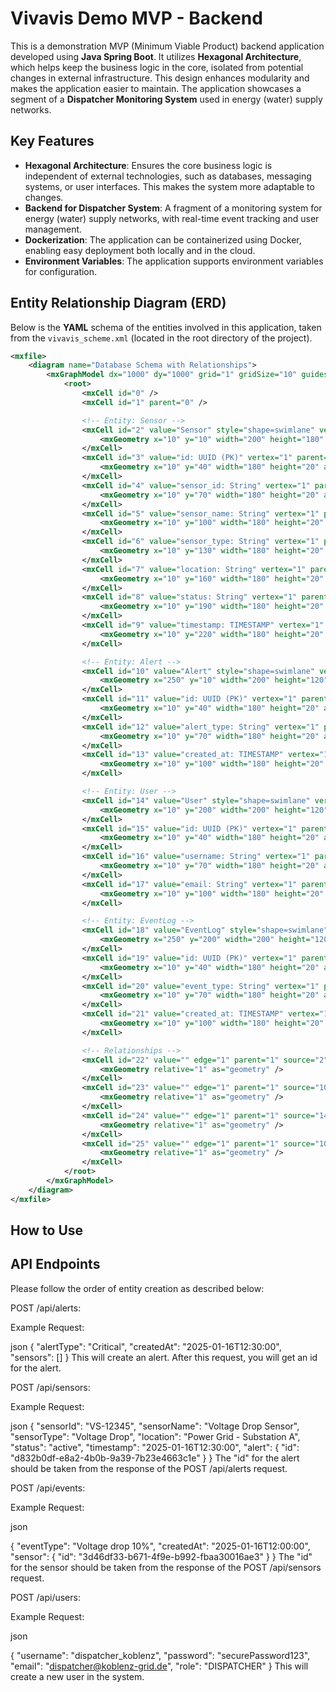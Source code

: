 # Vivavis Demo MVP - Backend

This is a demonstration MVP (Minimum Viable Product) backend application developed using **Java Spring Boot**. It utilizes **Hexagonal Architecture**, which helps keep the business logic in the core, isolated from potential changes in external infrastructure. This design enhances modularity and makes the application easier to maintain. The application showcases a segment of a **Dispatcher Monitoring System** used in energy (water) supply networks.

## Key Features
- **Hexagonal Architecture**: Ensures the core business logic is independent of external technologies, such as databases, messaging systems, or user interfaces. This makes the system more adaptable to changes.
- **Backend for Dispatcher System**: A fragment of a monitoring system for energy (water) supply networks, with real-time event tracking and user management.
- **Dockerization**: The application can be containerized using Docker, enabling easy deployment both locally and in the cloud.
- **Environment Variables**: The application supports environment variables for configuration.

## Entity Relationship Diagram (ERD)

Below is the **YAML** schema of the entities involved in this application, taken from the `vivavis_scheme.xml` (located in the root directory of the project).

```xml
<mxfile>
    <diagram name="Database Schema with Relationships">
        <mxGraphModel dx="1000" dy="1000" grid="1" gridSize="10" guides="1" tooltips="1" connect="1" arrows="1" fold="1" page="1" pageScale="1" pageWidth="1000" pageHeight="1000" math="0" shadow="0">
            <root>
                <mxCell id="0" />
                <mxCell id="1" parent="0" />

                <!-- Entity: Sensor -->
                <mxCell id="2" value="Sensor" style="shape=swimlane" vertex="1" parent="1">
                    <mxGeometry x="10" y="10" width="200" height="180" as="geometry" />
                </mxCell>
                <mxCell id="3" value="id: UUID (PK)" vertex="1" parent="2">
                    <mxGeometry x="10" y="40" width="180" height="20" as="geometry" />
                </mxCell>
                <mxCell id="4" value="sensor_id: String" vertex="1" parent="2">
                    <mxGeometry x="10" y="70" width="180" height="20" as="geometry" />
                </mxCell>
                <mxCell id="5" value="sensor_name: String" vertex="1" parent="2">
                    <mxGeometry x="10" y="100" width="180" height="20" as="geometry" />
                </mxCell>
                <mxCell id="6" value="sensor_type: String" vertex="1" parent="2">
                    <mxGeometry x="10" y="130" width="180" height="20" as="geometry" />
                </mxCell>
                <mxCell id="7" value="location: String" vertex="1" parent="2">
                    <mxGeometry x="10" y="160" width="180" height="20" as="geometry" />
                </mxCell>
                <mxCell id="8" value="status: String" vertex="1" parent="2">
                    <mxGeometry x="10" y="190" width="180" height="20" as="geometry" />
                </mxCell>
                <mxCell id="9" value="timestamp: TIMESTAMP" vertex="1" parent="2">
                    <mxGeometry x="10" y="220" width="180" height="20" as="geometry" />
                </mxCell>

                <!-- Entity: Alert -->
                <mxCell id="10" value="Alert" style="shape=swimlane" vertex="1" parent="1">
                    <mxGeometry x="250" y="10" width="200" height="120" as="geometry" />
                </mxCell>
                <mxCell id="11" value="id: UUID (PK)" vertex="1" parent="10">
                    <mxGeometry x="10" y="40" width="180" height="20" as="geometry" />
                </mxCell>
                <mxCell id="12" value="alert_type: String" vertex="1" parent="10">
                    <mxGeometry x="10" y="70" width="180" height="20" as="geometry" />
                </mxCell>
                <mxCell id="13" value="created_at: TIMESTAMP" vertex="1" parent="10">
                    <mxGeometry x="10" y="100" width="180" height="20" as="geometry" />
                </mxCell>

                <!-- Entity: User -->
                <mxCell id="14" value="User" style="shape=swimlane" vertex="1" parent="1">
                    <mxGeometry x="10" y="200" width="200" height="120" as="geometry" />
                </mxCell>
                <mxCell id="15" value="id: UUID (PK)" vertex="1" parent="14">
                    <mxGeometry x="10" y="40" width="180" height="20" as="geometry" />
                </mxCell>
                <mxCell id="16" value="username: String" vertex="1" parent="14">
                    <mxGeometry x="10" y="70" width="180" height="20" as="geometry" />
                </mxCell>
                <mxCell id="17" value="email: String" vertex="1" parent="14">
                    <mxGeometry x="10" y="100" width="180" height="20" as="geometry" />
                </mxCell>

                <!-- Entity: EventLog -->
                <mxCell id="18" value="EventLog" style="shape=swimlane" vertex="1" parent="1">
                    <mxGeometry x="250" y="200" width="200" height="120" as="geometry" />
                </mxCell>
                <mxCell id="19" value="id: UUID (PK)" vertex="1" parent="18">
                    <mxGeometry x="10" y="40" width="180" height="20" as="geometry" />
                </mxCell>
                <mxCell id="20" value="event_type: String" vertex="1" parent="18">
                    <mxGeometry x="10" y="70" width="180" height="20" as="geometry" />
                </mxCell>
                <mxCell id="21" value="created_at: TIMESTAMP" vertex="1" parent="18">
                    <mxGeometry x="10" y="100" width="180" height="20" as="geometry" />
                </mxCell>

                <!-- Relationships -->
                <mxCell id="22" value="" edge="1" parent="1" source="2" target="10">
                    <mxGeometry relative="1" as="geometry" />
                </mxCell>
                <mxCell id="23" value="" edge="1" parent="1" source="10" target="14">
                    <mxGeometry relative="1" as="geometry" />
                </mxCell>
                <mxCell id="24" value="" edge="1" parent="1" source="14" target="18">
                    <mxGeometry relative="1" as="geometry" />
                </mxCell>
                <mxCell id="25" value="" edge="1" parent="1" source="10" target="18">
                    <mxGeometry relative="1" as="geometry" />
                </mxCell>
            </root>
        </mxGraphModel>
    </diagram>
</mxfile>
```

## How to Use

## API Endpoints
Please follow the order of entity creation as described below:

POST /api/alerts:

Example Request:

json
{
    "alertType": "Critical",
    "createdAt": "2025-01-16T12:30:00",
    "sensors": []
}
This will create an alert. After this request, you will get an id for the alert.

POST /api/sensors:

Example Request:

json
{
    "sensorId": "VS-12345",
    "sensorName": "Voltage Drop Sensor",
    "sensorType": "Voltage Drop",
    "location": "Power Grid - Substation A",
    "status": "active",
    "timestamp": "2025-01-16T12:30:00",
    "alert": {
        "id": "d832b0df-e8a2-4b0b-9a39-7b23e4663c1e"
    }
}
The "id" for the alert should be taken from the response of the POST /api/alerts request.

POST /api/events:

Example Request:

json

{
    "eventType": "Voltage drop 10%",
    "createdAt": "2025-01-16T12:00:00",
    "sensor": {
        "id": "3d46df33-b671-4f9e-b992-fbaa30016ae3"
    }
}
The "id" for the sensor should be taken from the response of the POST /api/sensors request.

POST /api/users:

Example Request:

json

{
    "username": "dispatcher_koblenz",
    "password": "securePassword123", 
    "email": "dispatcher@koblenz-grid.de",
    "role": "DISPATCHER"
}
This will create a new user in the system.